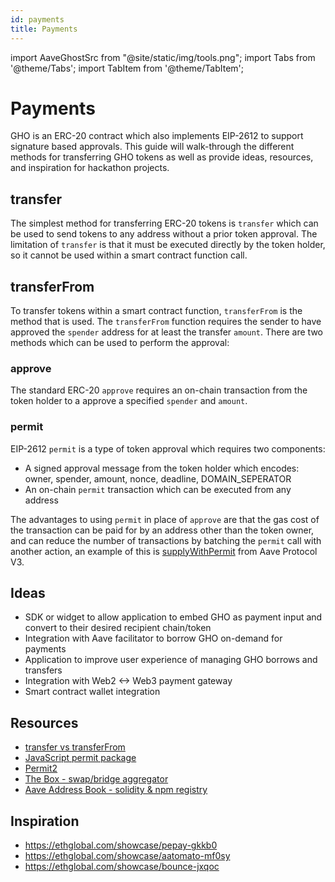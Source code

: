 ```yaml
---
id: payments
title: Payments
---
```


import AaveGhostSrc from "@site/static/img/tools.png";
import Tabs from '@theme/Tabs';
import TabItem from '@theme/TabItem';

# Payments

GHO is an ERC-20 contract which also implements EIP-2612 to support signature based approvals. This guide will walk-through the different methods for transferring GHO tokens as well as provide ideas, resources, and inspiration for hackathon projects.

## transfer

The simplest method for transferring ERC-20 tokens is `transfer` which can be used to send tokens to any address without a prior token approval. The limitation of `transfer` is that it must be executed directly by the token holder, so it cannot be used within a smart contract function call.

## transferFrom

To transfer tokens within a smart contract function, `transferFrom` is the method that is used. The `transferFrom` function requires the sender to have approved the `spender` address for at least the transfer `amount`. There are two methods which can be used to perform the approval:

### approve

The standard ERC-20 `approve` requires an on-chain transaction from the token holder to a approve a specified `spender` and `amount`.

### permit

EIP-2612 `permit` is a type of token approval which requires two components:

- A signed approval message from the token holder which encodes: owner, spender, amount, nonce, deadline, DOMAIN_SEPERATOR
- An on-chain `permit` transaction which can be executed from any address

The advantages to using `permit` in place of `approve` are that the gas cost of the transaction can be paid for by an address other than the token owner, and can reduce the number of transactions by batching the `permit` call with another action, an example of this is [supplyWithPermit](https://github.com/aave/aave-v3-core/blob/6070e82d962d9b12835c88e68210d0e63f08d035/contracts/protocol/pool/Pool.sol#L163) from Aave Protocol V3.

## Ideas

- SDK or widget to allow application to embed GHO as payment input and convert to their desired recipient chain/token
- Integration with Aave facilitator to borrow GHO on-demand for payments
- Application to improve user experience of managing GHO borrows and transfers
- Integration with Web2 <-> Web3 payment gateway
- Smart contract wallet integration

## Resources

- [transfer vs transferFrom](https://medium.com/coinmonks/how-knowing-this-difference-between-transfer-and-transferfrom-can-solve-your-bug-1438de88bc67)
- [JavaScript permit package](https://github.com/dmihal/eth-permit)
- [Permit2](https://github.com/Uniswap/permit2)
- [The Box - swap/bridge aggregator](https://www.decent.xyz/)
- [Aave Address Book - solidity & npm registry](https://github.com/bgd-labs/aave-address-book/)

## Inspiration

- https://ethglobal.com/showcase/pepay-gkkb0
- https://ethglobal.com/showcase/aatomato-mf0sy
- https://ethglobal.com/showcase/bounce-jxqoc
